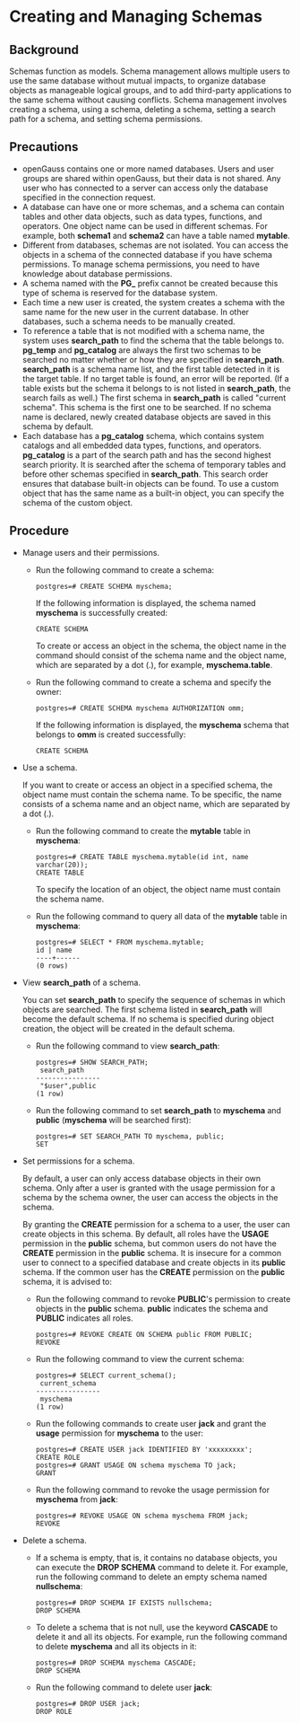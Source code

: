 # Creating and Managing Schemas<a name="EN-US_TOPIC_0289900215"></a>

## Background<a name="en-us_topic_0283136693_en-us_topic_0237120306_en-us_topic_0059779372_sccec47ed8ad54f89b98b83caf9a0b4fd"></a>

Schemas function as models. Schema management allows multiple users to use the same database without mutual impacts, to organize database objects as manageable logical groups, and to add third-party applications to the same schema without causing conflicts. Schema management involves creating a schema, using a schema, deleting a schema, setting a search path for a schema, and setting schema permissions.

## Precautions<a name="en-us_topic_0283136693_en-us_topic_0237120306_en-us_topic_0059779372_sf39acabf4d3c4f199303910765daa0cd"></a>

-   openGauss contains one or more named databases. Users and user groups are shared within openGauss, but their data is not shared. Any user who has connected to a server can access only the database specified in the connection request.
-   A database can have one or more schemas, and a schema can contain tables and other data objects, such as data types, functions, and operators. One object name can be used in different schemas. For example, both  **schema1**  and  **schema2**  can have a table named  **mytable**.
-   Different from databases, schemas are not isolated. You can access the objects in a schema of the connected database if you have schema permissions. To manage schema permissions, you need to have knowledge about database permissions.
-   A schema named with the  **PG\_**  prefix cannot be created because this type of schema is reserved for the database system.
-   Each time a new user is created, the system creates a schema with the same name for the new user in the current database. In other databases, such a schema needs to be manually created.
-   To reference a table that is not modified with a schema name, the system uses  **search\_path**  to find the schema that the table belongs to.  **pg\_temp**  and  **pg\_catalog**  are always the first two schemas to be searched no matter whether or how they are specified in  **search\_path**.  **search\_path**  is a schema name list, and the first table detected in it is the target table. If no target table is found, an error will be reported. \(If a table exists but the schema it belongs to is not listed in  **search\_path**, the search fails as well.\) The first schema in  **search\_path**  is called "current schema". This schema is the first one to be searched. If no schema name is declared, newly created database objects are saved in this schema by default.
-   Each database has a  **pg\_catalog**  schema, which contains system catalogs and all embedded data types, functions, and operators.  **pg\_catalog**  is a part of the search path and has the second highest search priority. It is searched after the schema of temporary tables and before other schemas specified in  **search\_path**. This search order ensures that database built-in objects can be found. To use a custom object that has the same name as a built-in object, you can specify the schema of the custom object.

## Procedure<a name="en-us_topic_0283136693_en-us_topic_0237120306_en-us_topic_0059779372_sc91f8eff24b147da9ced875c4303f986"></a>

-   Manage users and their permissions.
    -   Run the following command to create a schema:

        ```
        postgres=# CREATE SCHEMA myschema;
        ```

        If the following information is displayed, the schema named  **myschema**  is successfully created:

        ```
        CREATE SCHEMA
        ```

        To create or access an object in the schema, the object name in the command should consist of the schema name and the object name, which are separated by a dot \(.\), for example,  **myschema.table**.

    -   Run the following command to create a schema and specify the owner:

        ```
        postgres=# CREATE SCHEMA myschema AUTHORIZATION omm;
        ```

        If the following information is displayed, the  **myschema**  schema that belongs to  **omm**  is created successfully:

        ```
        CREATE SCHEMA
        ```


-   Use a schema.

    If you want to create or access an object in a specified schema, the object name must contain the schema name. To be specific, the name consists of a schema name and an object name, which are separated by a dot \(.\).

    -   Run the following command to create the  **mytable**  table in  **myschema**:

        ```
        postgres=# CREATE TABLE myschema.mytable(id int, name varchar(20));
        CREATE TABLE
        ```

        To specify the location of an object, the object name must contain the schema name.

    -   Run the following command to query all data of the  **mytable**  table in  **myschema**:

        ```
        postgres=# SELECT * FROM myschema.mytable;
        id | name 
        ----+------
        (0 rows)
        ```


-   View  **search\_path**  of a schema.

    You can set  **search\_path**  to specify the sequence of schemas in which objects are searched. The first schema listed in  **search\_path**  will become the default schema. If no schema is specified during object creation, the object will be created in the default schema.

    -   Run the following command to view  **search\_path**:

        ```
        postgres=# SHOW SEARCH_PATH;
         search_path
        ----------------
         "$user",public
        (1 row)
        ```

    -   Run the following command to set  **search\_path**  to  **myschema**  and  **public**  \(**myschema**  will be searched first\):

        ```
        postgres=# SET SEARCH_PATH TO myschema, public;
        SET
        ```


-   Set permissions for a schema.

    By default, a user can only access database objects in their own schema. Only after a user is granted with the usage permission for a schema by the schema owner, the user can access the objects in the schema.

    By granting the  **CREATE**  permission for a schema to a user, the user can create objects in this schema. By default, all roles have the  **USAGE**  permission in the  **public**  schema, but common users do not have the  **CREATE**  permission in the  **public**  schema. It is insecure for a common user to connect to a specified database and create objects in its  **public**  schema. If the common user has the  **CREATE**  permission on the  **public**  schema, it is advised to:

    -   Run the following command to revoke  **PUBLIC**'s permission to create objects in the  **public**  schema.  **public**  indicates the schema and  **PUBLIC**  indicates all roles.

        ```
        postgres=# REVOKE CREATE ON SCHEMA public FROM PUBLIC;
        REVOKE
        ```

    -   Run the following command to view the current schema:

        ```
        postgres=# SELECT current_schema();
         current_schema 
        ----------------
         myschema
        (1 row)
        ```

    -   Run the following commands to create user  **jack**  and grant the  **usage**  permission for  **myschema**  to the user:

        ```
        postgres=# CREATE USER jack IDENTIFIED BY 'xxxxxxxxx';
        CREATE ROLE
        postgres=# GRANT USAGE ON schema myschema TO jack;
        GRANT
        ```

    -   Run the following command to revoke the usage permission for  **myschema**  from  **jack**:

        ```
        postgres=# REVOKE USAGE ON schema myschema FROM jack;
        REVOKE
        ```


-   Delete a schema.
    -   If a schema is empty, that is, it contains no database objects, you can execute the  **DROP SCHEMA**  command to delete it. For example, run the following command to delete an empty schema named  **nullschema**:

        ```
        postgres=# DROP SCHEMA IF EXISTS nullschema;
        DROP SCHEMA
        ```

    -   To delete a schema that is not null, use the keyword  **CASCADE**  to delete it and all its objects. For example, run the following command to delete  **myschema**  and all its objects in it:

        ```
        postgres=# DROP SCHEMA myschema CASCADE;
        DROP SCHEMA
        ```

    -   Run the following command to delete user  **jack**:

        ```
        postgres=# DROP USER jack;
        DROP ROLE
        ```



